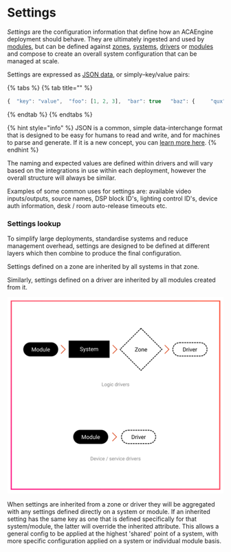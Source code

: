 # Settings

_Settings_ are the configuration information that define how an ACAEngine deployment should behave. They are ultimately ingested and used by [modules](modules.md), but can be defined against [zones](zones.md), [systems](systems.md), [drivers](drivers.md) or [modules](modules.md) and compose to create an overall system configuration that can be managed at scale.

Settings are expressed as [JSON data](https://en.wikipedia.org/wiki/JSON#JSON_sample), or simply–key/value pairs:

{% tabs %}
{% tab title="" %}
```javascript
{  "key": "value",  "foo": [1, 2, 3],  "bar": true   "baz": {     "qux": 1.234  }}
```
{% endtab %}
{% endtabs %}

{% hint style="info" %}
JSON is a common, simple data-interchange format that is designed to be easy for humans to read and write, and for machines to parse and generate. If it is a new concept, you can [learn more here](https://learnxinyminutes.com/docs/json/).
{% endhint %}

The naming and expected values are defined within drivers and will vary based on the integrations in use within each deployment, however the overall structure will always be similar.

Examples of some common uses for settings are: available video inputs/outputs, source names, DSP block ID's, lighting control ID's, device auth information, desk / room auto-release timeouts etc.

### Settings lookup

To simplify large deployments, standardise systems and reduce management overhead, settings are designed to be defined at different layers which then combine to produce the final configuration.

Settings defined on a zone are inherited by all systems in that zone.

Similarly, settings defined on a driver are inherited by all modules created from it.

![Settings inheritance.](../.gitbook/assets/concepts-settings.svg)

When settings are inherited from a zone or driver they will be aggregated with any settings defined directly on a system or module. If an inherited setting has the same key as one that is defined specifically for that system/module, the latter will override the inherited attribute. This allows a general config to be applied at the highest 'shared' point of a system, with more specific configuration applied on a system or individual module basis.

